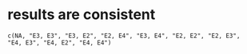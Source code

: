 # results are consistent

    c(NA, "E3, E3", "E3, E2", "E2, E4", "E3, E4", "E2, E2", "E2, E3", 
    "E4, E3", "E4, E2", "E4, E4")

